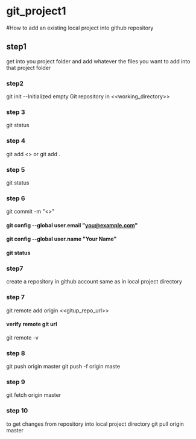 # git_project1

#How to add an  existing local project into github repository
## step1
get into you project folder and add whatever the files you want to add into that project folder

### step2
git init
--Initialized empty Git repository in <<working_directory>>

### step 3
git status

### step 4
git add <<filename>> or git add .

### step 5
git status

### step 6
git commit -m "<<commit message>>"

  #### git config --global user.email "you@example.com"
  #### git config --global user.name "Your Name"
  #### git status

### step7 
create a repository in github account same as in local project directory

### step 7
git remote add origin <<gitup_repo_url>>
 
 #### verify remote git url
 git remote -v
 
### step 8
git push origin master
git push -f origin maste

### step 9
git fetch origin master

### step 10 
to get changes from repository into local project directory
git pull origin master




